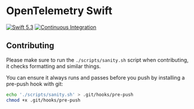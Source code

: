 # OpenTelemetry Swift

[![Swift 5.3](https://img.shields.io/badge/Swift-5.3-ED523F.svg?style=flat)](https://swift.org/download/)
[![Continuous Integration](https://github.com/slashmo/opentelemetry-swift/workflows/CI/badge.svg)](https://github.com/slashmo/opentelemetry-swift/actions?query=workflow%3ACI)

## Contributing

Please make sure to run the `./scripts/sanity.sh` script when contributing, it checks formatting and similar things.

You can ensure it always runs and passes before you push by installing a pre-push hook with git:

```sh
echo './scripts/sanity.sh' > .git/hooks/pre-push
chmod +x .git/hooks/pre-push
```
